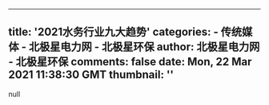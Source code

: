 
---
title: '2021水务行业九大趋势'
categories: 
    - 传统媒体
    - 北极星电力网 - 北极星环保
author: 北极星电力网 - 北极星环保
comments: false
date: Mon, 22 Mar 2021 11:38:30 GMT
thumbnail: ''
---

<div>   
null  
</div>
            